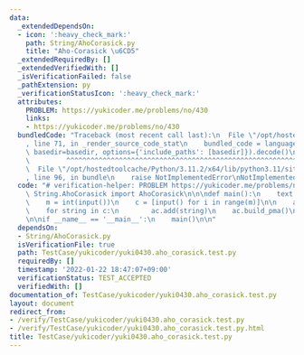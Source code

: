 ```yaml
---
data:
  _extendedDependsOn:
  - icon: ':heavy_check_mark:'
    path: String/AhoCorasick.py
    title: "Aho-Corasick \u6CD5"
  _extendedRequiredBy: []
  _extendedVerifiedWith: []
  _isVerificationFailed: false
  _pathExtension: py
  _verificationStatusIcon: ':heavy_check_mark:'
  attributes:
    PROBLEM: https://yukicoder.me/problems/no/430
    links:
    - https://yukicoder.me/problems/no/430
  bundledCode: "Traceback (most recent call last):\n  File \"/opt/hostedtoolcache/Python/3.11.2/x64/lib/python3.11/site-packages/onlinejudge_verify/documentation/build.py\"\
    , line 71, in _render_source_code_stat\n    bundled_code = language.bundle(stat.path,\
    \ basedir=basedir, options={'include_paths': [basedir]}).decode()\n          \
    \         ^^^^^^^^^^^^^^^^^^^^^^^^^^^^^^^^^^^^^^^^^^^^^^^^^^^^^^^^^^^^^^^^^^^^^^^^^^^^^^^^^\n\
    \  File \"/opt/hostedtoolcache/Python/3.11.2/x64/lib/python3.11/site-packages/onlinejudge_verify/languages/python.py\"\
    , line 96, in bundle\n    raise NotImplementedError\nNotImplementedError\n"
  code: "# verification-helper: PROBLEM https://yukicoder.me/problems/no/430\nfrom\
    \ String.AhoCorasick import AhoCorasick\n\n\ndef main():\n    text = input()\n\
    \    m = int(input())\n    c = [input() for i in range(m)]\n\n    ac = AhoCorasick()\n\
    \    for string in c:\n        ac.add(string)\n    ac.build_pma()\n    print(ac.match_count(text))\n\
    \n\nif __name__ == '__main__':\n    main()\n\n"
  dependsOn:
  - String/AhoCorasick.py
  isVerificationFile: true
  path: TestCase/yukicoder/yuki0430.aho_corasick.test.py
  requiredBy: []
  timestamp: '2022-01-22 18:47:07+09:00'
  verificationStatus: TEST_ACCEPTED
  verifiedWith: []
documentation_of: TestCase/yukicoder/yuki0430.aho_corasick.test.py
layout: document
redirect_from:
- /verify/TestCase/yukicoder/yuki0430.aho_corasick.test.py
- /verify/TestCase/yukicoder/yuki0430.aho_corasick.test.py.html
title: TestCase/yukicoder/yuki0430.aho_corasick.test.py
---
```

